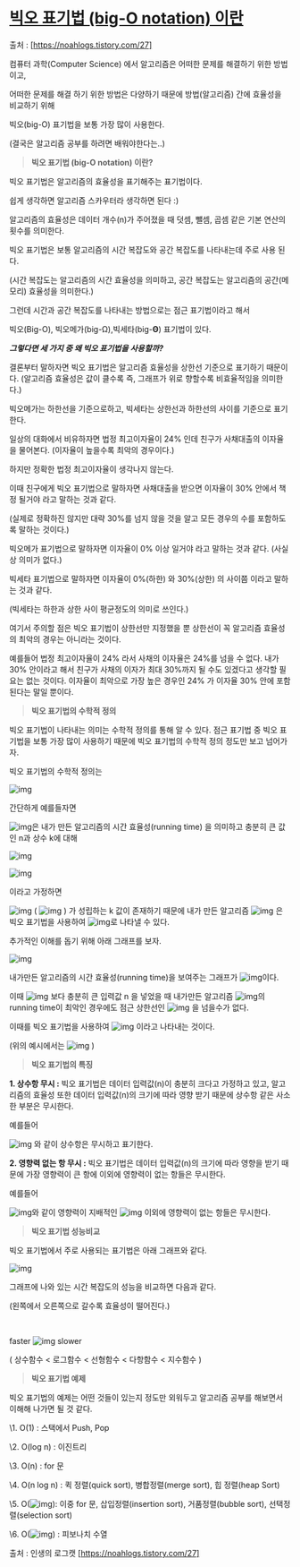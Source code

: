 # [빅오 표기법 (big-O notation) 이란](https://noahlogs.tistory.com/27)

출처 : [https://noahlogs.tistory.com/27]



컴퓨터 과학(Computer Science) 에서 알고리즘은 어떠한 문제를 해결하기 위한 방법이고,

어떠한 문제를 해결 하기 위한 방법은 다양하기 때문에 방법(알고리즘) 간에 효율성을 비교하기 위해

빅오(big-O) 표기법을 보통 가장 많이 사용한다.

(결국은 알고리즘 공부를 하려면 배워야한다는..)







> **빅오 표기법 (big-O notation) 이란?**

 

 빅오 표기법은 알고리즘의 효율성을 표기해주는 표기법이다. 

쉽게 생각하면 알고리즘 스카우터라 생각하면 된다 :)

알고리즘의 효율성은 데이터 개수(n)가 주어졌을 때 덧셈, 뺄셈, 곱셈 같은 기본 연산의 횟수를 의미한다.

빅오 표기법은 보통 알고리즘의 시간 복잡도와 공간 복잡도를 나타내는데 주로 사용 된다.

(시간 복잡도는 알고리즘의 시간 효율성을 의미하고, 공간 복잡도는 알고리즘의 공간(메모리) 효율성을 의미한다.)

그런데 시간과 공간 복잡도를 나타내는 방법으로는 점근 표기법이라고 해서 

빅오(Big-O), 빅오메가(big-Ω),빅세타(big-**Θ**) 표기법이 있다.

 

 

***그렇다면 세 가지 중 왜 빅오 표기법을 사용할까?***

 

 결론부터 말하자면 빅오 표기법은 알고리즘 효율성을 상한선 기준으로 표기하기 때문이다. (알고리즘 효율성은 값이 클수록 즉, 그래프가 위로 향할수록 비효율적임을 의미한다.)

빅오메가는 하한선을 기준으로하고, 빅세타는 상한선과 하한선의 사이를 기준으로 표기한다.

일상의 대화에서 비유하자면 법정 최고이자율이 24% 인데 친구가 사채대출의 이자율을 물어본다.
(이자율이 높을수록 최악의 경우이다.)

하지만 정확한 법정 최고이자율이 생각나지 않는다.

이때 친구에게 빅오 표기법으로 말하자면 사채대출을 받으면 이자율이 30% 안에서 책정 될거야 라고 말하는 것과 같다.

(실제로 정확하진 않지만 대략 30%를 넘지 않을 것을 알고 모든 경우의 수를 포함하도록 말하는 것이다.)

빅오메가 표기법으로 말하자면 이자율이 0% 이상 일거야 라고 말하는 것과 같다. (사실상 의미가 없다.)

빅세타 표기법으로 말하자면 이자율이 0%(하한) 와 30%(상한) 의 사이쯤 이라고 말하는 것과 같다.



(빅세타는 하한과 상한 사이 평균정도의 의미로 쓰인다.)



 여기서 주의할 점은 빅오 표기법이 상한선만 지정했을 뿐 상한선이 꼭 알고리즘 효율성의 최악의 경우는 아니라는 것이다.

예를들어 법정 최고이자율이 24% 라서 사채의 이자율은 24%를 넘을 수 없다. 내가 30% 안이라고 해서 친구가 사채의 이자가 최대 30%까지 될 수도 있겠다고 생각할 필요는 없는 것이다. 이자율이 최악으로 가장 높은 경우인 24% 가 이자율 30% 안에 포함된다는 말일 뿐이다.



 

 

> **빅오 표기법의 수학적 정의**

 

 빅오 표기법이 나타내는 의미는 수학적 정의를 통해 알 수 있다. 점근 표기법 중 빅오 표기법을 보통 가장 많이 사용하기 때문에 빅오 표기법의 수학적 정의 정도만 보고 넘어가자.

빅오 표기법의 수학적 정의는

 

  ![img](https://t1.daumcdn.net/cfile/tistory/9907894A5C7E93AB1F) 

 

간단하게 예를들자면

 

![img](https://t1.daumcdn.net/cfile/tistory/99BCD54C5C7E91841C)은 내가 만든 알고리즘의 시간 효율성(running time) 을 의미하고 충분히 큰 값인 n과 상수 k에 대해

 

![img](https://t1.daumcdn.net/cfile/tistory/990F204C5C7E900D0E)

![img](https://t1.daumcdn.net/cfile/tistory/99140E435C7E902820)

 

이라고 가정하면

 

  ![img](https://t1.daumcdn.net/cfile/tistory/99CBAC425C7E93BE18) ( ![img](https://t1.daumcdn.net/cfile/tistory/999BAD455C80BAE428) ) 가 성립하는 k 값이 존재하기 때문에 내가 만든 알고리즘 ![img](https://t1.daumcdn.net/cfile/tistory/99BCD54C5C7E91841C) 은 빅오 표기법을 사용하여 ![img](https://t1.daumcdn.net/cfile/tistory/990684485C7E93F914)로 나타낼 수 있다.

 

 

추가적인 이해를 돕기 위해 아래 그래프를 보자.

 

![img](https://t1.daumcdn.net/cfile/tistory/9929EB4E5C7E95DE01)

 

 

내가만든 알고리즘의 시간 효율성(running time)을 보여주는 그래프가 ![img](https://t1.daumcdn.net/cfile/tistory/99BCD54C5C7E91841C)이다.

이때 ![img](https://t1.daumcdn.net/cfile/tistory/99328E4B5C7E97B614) 보다 충분히 큰 입력값 n 을 넣었을 때 내가만든 알고리즘 ![img](https://t1.daumcdn.net/cfile/tistory/99BCD54C5C7E91841C)의 running time이 최악인 경우에도 점근 상한선인 ![img](https://t1.daumcdn.net/cfile/tistory/995EF34A5C7E96D00F) 을 넘을수가 없다.

이때를 빅오 표기법을 사용하여 ![img](https://t1.daumcdn.net/cfile/tistory/994FF34B5C7E986325) 이라고 나타내는 것이다.

(위의 예시에서는 ![img](https://t1.daumcdn.net/cfile/tistory/990684485C7E93F914) )

 

 

 

> **빅오 표기법의 특징**

 

**1. 상수항 무시 :** 빅오 표기법은 데이터 입력값(n)이 충분히 크다고 가정하고 있고, 알고리즘의 효율성 또한 데이터 입력값(n)의 크기에 따라 영향 받기 때문에 상수항 같은 사소한 부분은 무시한다.

예를들어

 

![img](https://t1.daumcdn.net/cfile/tistory/999AF63E5C7EB21A1D) 와 같이 상수항은 무시하고 표기한다.

 

 

**2. 영향력 없는 항 무시 :** 빅오 표기법은 데이터 입력값(n)의 크기에 따라 영향을 받기 때문에 가장 영향력이 큰 항에 이외에 영향력이 없는 항들은 무시한다.

예를들어

 

![img](https://t1.daumcdn.net/cfile/tistory/9907BB4F5C7EB2CD02)와 같이 영향력이 지배적인 ![img](https://t1.daumcdn.net/cfile/tistory/99898C4A5C7EB31301) 이외에 영향력이 없는 항들은 무시한다.

 

 

 

> **빅오 표기법 성능비교**

 

 빅오 표기법에서 주로 사용되는 표기법은 아래 그래프와 같다.

![img](https://t1.daumcdn.net/cfile/tistory/99EF1E395C7EB4B601)

 

 

그래프에 나와 있는 시간 복잡도의 성능을 비교하면 다음과 같다.

(왼쪽에서 오른쪽으로 갈수록 효율성이 떨어진다.)

​                                                           

faster  ![img](https://t1.daumcdn.net/cfile/tistory/995DFD335C7EB57801)  slower

 

( 상수함수 < 로그함수 < 선형함수 < 다항함수 < 지수함수 )

 

 

 

> **빅오 표기법 예제**

 

 빅오 표기법의 예제는 어떤 것들이 있는지 정도만 외워두고 알고리즘 공부를 해보면서 이해해 나가면 될 것 같다.

 

\1. O(1) : 스택에서 Push, Pop

\2. O(log n) : 이진트리

\3. O(n) : for 문

\4. O(n log n) : 퀵 정렬(quick sort), 병합정렬(merge sort), 힙 정렬(heap Sort)

\5. O(![img](https://t1.daumcdn.net/cfile/tistory/9986834A5C7EBD3007)): 이중 for 문, 삽입정렬(insertion sort), 거품정렬(bubble sort), 선택정렬(selection sort)

\6. O(![img](https://t1.daumcdn.net/cfile/tistory/99D5714E5C7EBD2506)) : 피보나치 수열



출처 : 인생의 로그캣 [https://noahlogs.tistory.com/27] 

